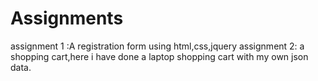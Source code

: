 # Assignments
assignment 1 :A registration form using html,css,jquery
assignment 2: a shopping cart,here i have done a laptop shopping cart with my own json data.
